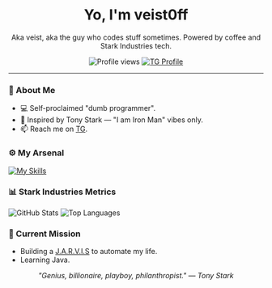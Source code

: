 <h1 align="center">Yo, I'm veist0ff</h1>
<p align="center">Aka veist, aka the guy who codes stuff sometimes. Powered by coffee and Stark Industries tech.</p>

<p align="center">
  <img src="https://komarev.com/ghpvc/?username=eggdll&color=red" alt="Profile views" />
  <a href="https://t.me/veist0ff"><img src="https://img.shields.io/badge/TG-%40veist0ff-blue" alt="TG Profile" /></a>
</p>

---

### 🚀 About Me
- 💻 Self-proclaimed "dumb programmer".
- 🦾 Inspired by Tony Stark — "I am Iron Man" vibes only.
- 📫 Reach me on [TG](https://t.me/veist0ff).

### ⚙️ My Arsenal
[![My Skills](https://skillicons.dev/icons?i=js,cs,git,github,mysql,nginx,vscode,windows,arch&theme=dark)](https://skillicons.dev)

### 📊 Stark Industries Metrics
![GitHub Stats](https://github-readme-stats.vercel.app/api?username=veist0ff&show_icons=true&theme=radical&custom_title=veist0ff's+Metrics)
![Top Languages](https://github-readme-stats.vercel.app/api/top-langs/?username=veist0ff&layout=compact&theme=radical)

### 🧠 Current Mission
- Building a [J.A.R.V.I.S](#) to automate my life.
- Learning Java.


<p align="center">
  <i>"Genius, billionaire, playboy, philanthropist." — Tony Stark</i>
</p>

